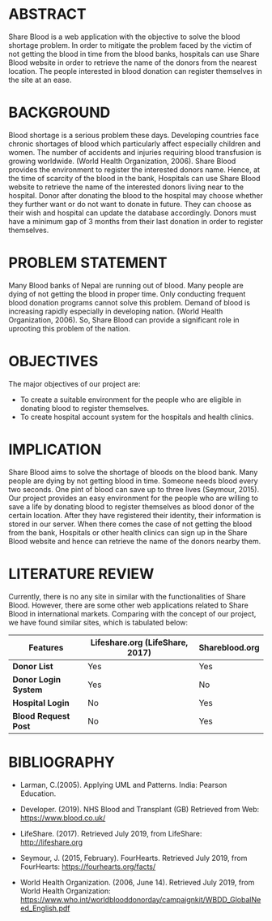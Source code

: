 
# ABSTRACT
Share Blood is a web application with the objective to solve the blood shortage problem. In order to mitigate the problem faced by the victim of not getting the blood in time from the blood banks, hospitals can use Share Blood website in order to retrieve the name of the donors from the nearest location. The people interested in blood donation can register themselves in the site at an ease.

# BACKGROUND
Blood shortage is a serious problem these days. Developing countries face chronic shortages of blood which particularly affect especially children and women. The number of accidents and injuries requiring blood transfusion is growing worldwide. (World Health Organization, 2006). Share Blood provides the environment to register the interested donors name. Hence, at the time of scarcity of the blood in the bank, Hospitals can use Share Blood website to retrieve the name of the interested donors living near to the hospital. Donor after donating the blood to the hospital may choose whether they further want or do not want to donate in future. They can choose as their wish and hospital can update the database accordingly. Donors must have a minimum gap of 3 months from their last donation in order to register themselves.

# PROBLEM STATEMENT
Many Blood banks of Nepal are running out of blood. Many people are dying of not getting the blood in proper time. Only conducting frequent blood donation programs cannot solve this problem. Demand of blood is increasing rapidly especially in developing nation. (World Health Organization, 2006). So, Share Blood can provide a significant role in uprooting this problem of the nation.

# OBJECTIVES
The major objectives of our project are:
- To create a suitable environment for the people who are eligible in donating blood to register themselves.
- To create hospital account system for the hospitals and health clinics.

# IMPLICATION
Share Blood aims to solve the shortage of bloods on the blood bank. Many people are dying by not getting blood in time. Someone needs blood every two seconds. One pint of blood can save up to three lives (Seymour, 2015). Our project provides an easy environment for the people who are willing to save a life by donating blood to register themselves as blood donor of the certain location. After they have registered their identity, their information is stored in our server. When there comes the case of not getting the blood from the bank, Hospitals or other health clinics can sign up in the Share Blood website and hence can retrieve the name of the donors nearby them.

# LITERATURE REVIEW
Currently, there is no any site in similar with the functionalities of Share Blood. However, there are some other web applications related to Share Blood in international markets. Comparing with the concept of our project, we have found similar sites, which is tabulated below:

|**Features**| **Lifeshare.org** (LifeShare, 2017) | **Shareblood.org**|
|--------|------|------|
|**Donor List**| Yes | Yes | 
|**Donor Login System** | Yes | No |
| **Hospital Login** | No | Yes |
|**Blood Request Post** | No | Yes |

# BIBLIOGRAPHY
 - Larman, C.(2005). Applying UML and Patterns. India: Pearson Education. 
  
 - Developer. (2019). NHS Blood and Transplant (GB) Retrieved from Web:
https://www.blood.co.uk/

- LifeShare. (2017). Retrieved July 2019, from LifeShare:
http://lifeshare.org

- Seymour, J. (2015, February). FourHearts. Retrieved July 2019, from FourHearts: https://fourhearts.org/facts/
  
- World Health Organization. (2006, June 14). Retrieved July 2019, from World Health Organization: https://www.who.int/worldblooddonorday/campaignkit/WBDD_GlobalNeed_English.pdf
